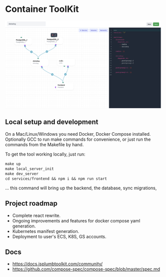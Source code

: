 # Container ToolKit

![Alt text](/screenshots/ui.png?raw=true "UI")

## Local setup and development

On a Mac/Linux/Windows you need Docker, Docker Compose installed. Optionally GCC to run make commands for convenience, or just run the commands from the Makefile by hand.

To get the tool working locally,  just run:

```shell script
make up
make local_server_init
make dev_server
cd services/frontend && npm i && npm run start
```

... this command will bring up the backend, the database, sync migrations,

## Project roadmap

- Complete react rewrite.
- Ongoing improvements and features for docker compose yaml generation.
- Kubernetes manifest generation.
- Deployment to user's ECS, K8S, GS accounts.

## Docs

- https://docs.jsplumbtoolkit.com/community/
- https://github.com/compose-spec/compose-spec/blob/master/spec.md